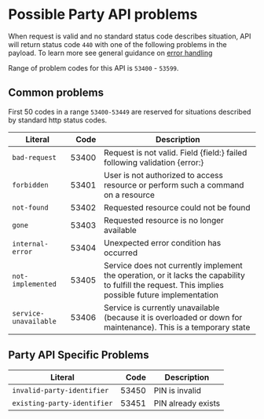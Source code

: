 Possible Party API problems
=================

When request is valid and no standard status code describes situation, API will return status code `440` with one of the following problems in the payload.
To learn more see general guidance on [error handling](common-getstarted.html#error-handling)

Range of problem codes for this API is `53400` - `53599`.

Common problems
---------------

First 50 codes in a range `53400-53449` are reserved for situations described by standard http status codes.

Literal |  Code | Description                                          
------------------------------------ | -----:| ---------------------------------------------------  
`bad-request`                      | 53400 | Request is not valid. Field {field:} failed following validation {error:}
`forbidden`                        | 53401 | User is not authorized to access resource or perform such a command on a resource
`not-found`                        | 53402 | Requested resource could not be found
`gone`                             | 53403 | Requested resource is no longer available
`internal-error`                   | 53404 | Unexpected error condition has occurred
`not-implemented`                  | 53405 | Service does not currently implement the operation, or it lacks the capability to fulfill the request. This implies possible future implementation
`service-unavailable`              | 53406 | Service is currently unavailable (because it is overloaded or down for maintenance). This is a temporary state

Party API Specific Problems
---------------

Literal 				                      | Code 	 | Description
--------------------------------------|-------:|----------------------------------------
`invalid-party-identifier`	          |53450	 | PIN is invalid
`existing-party-identifier`           |53451   | PIN already exists
